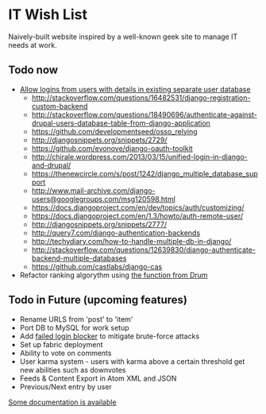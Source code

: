 # IT Wish List

Naively-built website inspired by a well-known geek site to manage IT needs at work.

## Todo now

- [Allow logins from users with details in existing separate user database](http://hypertexthero.com/logbook/2013/08/identity-internet/)
    - <http://stackoverflow.com/questions/16482531/django-registration-custom-backend>
    - <http://stackoverflow.com/questions/18490696/authenticate-against-drupal-users-database-table-from-django-application>
    - <https://github.com/developmentseed/osso_relying>
    - <http://djangosnippets.org/snippets/2729/>
    - <https://github.com/evonove/django-oauth-toolkit>
    - <http://chirale.wordpress.com/2013/03/15/unified-login-in-django-and-drupal/>
    - <https://thenewcircle.com/s/post/1242/django_multiple_database_support>
    - <http://www.mail-archive.com/django-users@googlegroups.com/msg120598.html>
    - <https://docs.djangoproject.com/en/dev/topics/auth/customizing/>
    - <https://docs.djangoproject.com/en/1.3/howto/auth-remote-user/>
    - <http://djangosnippets.org/snippets/2777/>
    - <http://query7.com/django-authentication-backends>
    - <http://techydiary.com/how-to-handle-multiple-db-in-django/>
    - <http://stackoverflow.com/questions/12639830/django-authenticate-backend-multiple-databases>
    - <https://github.com/castlabs/django-cas>
- Refactor ranking algorythm using [the function from Drum](http://blog.jupo.org/2013/04/30/building-social-apps-with-mezzanine-drum/)

## Todo in Future (upcoming features)

- Rename URLS from 'post' to 'item'
- Port DB to MySQL for work setup
- Add [failed login blocker](https://github.com/alexkuhl/django-failedloginblocker) to mitigate brute-force attacks
- Set up fabric deployment
- Ability to vote on comments
- User karma system - users with karma above a certain threshold get new abilities such as downvotes
- Feeds & Content Export in Atom XML and JSON
- Previous/Next entry by user

[Some documentation is available](https://github.com/hypertexthero/itwishlist/tree/master/docs/documentation.md)